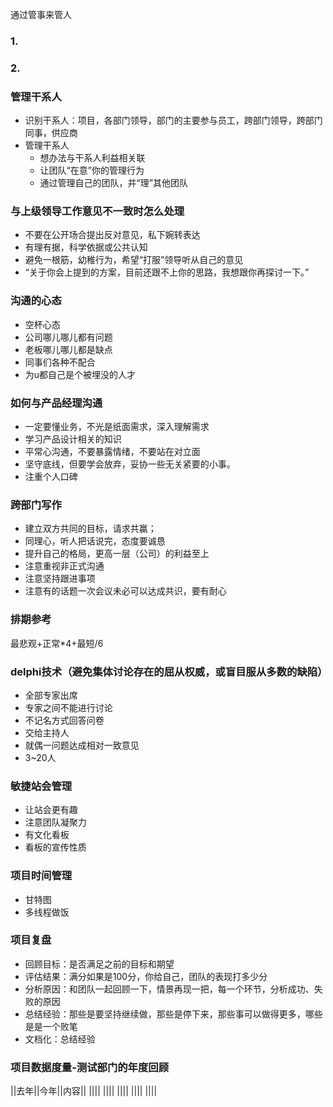 通过管事来管人

### 1.
### 2.
### 管理干系人
- 识别干系人：项目，各部门领导，部门的主要参与员工，跨部门领导，跨部门同事，供应商
- 管理干系人
    - 想办法与干系人利益相关联
    - 让团队“在意”你的管理行为
    - 通过管理自己的团队，并“理”其他团队
### 与上级领导工作意见不一致时怎么处理
- 不要在公开场合提出反对意见，私下婉转表达
- 有理有据，科学依据或公共认知
- 避免一根筋，幼稚行为，希望“打服”领导听从自己的意见
- “关于你会上提到的方案，目前还跟不上你的思路，我想跟你再探讨一下。”
### 沟通的心态
- 空杯心态
- 公司哪儿哪儿都有问题
- 老板哪儿哪儿都是缺点
- 同事们各种不配合
- 为u都自己是个被埋没的人才
### 如何与产品经理沟通
- 一定要懂业务，不光是纸面需求，深入理解需求
- 学习产品设计相关的知识
- 平常心沟通，不要暴露情绪，不要站在对立面
- 坚守底线，但要学会放弃，妥协一些无关紧要的小事。
- 注重个人口碑
### 跨部门写作
- 建立双方共同的目标，请求共赢；
- 同理心，听人把话说完，态度要诚恳
- 提升自己的格局，更高一层（公司）的利益至上
- 注意重视非正式沟通
- 注意坚持跟进事项
- 注意有的话题一次会议未必可以达成共识，要有耐心
### 排期参考
最悲观+正常*4+最短/6
### delphi技术（避免集体讨论存在的屈从权威，或盲目服从多数的缺陷）
- 全部专家出席
- 专家之间不能进行讨论
- 不记名方式回答问卷
- 交给主持人
- 就偶一问题达成相对一致意见
- 3~20人
### 敏捷站会管理
- 让站会更有趣
- 注意团队凝聚力
- 有文化看板
- 看板的宣传性质
### 项目时间管理
- 甘特图
- 多线程做饭
### 项目复盘
- 回顾目标：是否满足之前的目标和期望
- 评估结果：满分如果是100分，你给自己，团队的表现打多少分
- 分析原因：和团队一起回顾一下，情景再现一把，每一个环节，分析成功、失败的原因
- 总结经验：那些是要坚持继续做，那些是停下来，那些事可以做得更多，哪些是是一个败笔
- 文档化：总结经验
### 项目数据度量-测试部门的年度回顾
||去年||今年||内容||
||||
||||
||||
||||
||||












